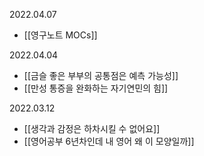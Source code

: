 2022.04.07
- [[영구노트 MOCs]]

2022.04.04
- [[금슬 좋은 부부의 공통점은 예측 가능성]]
- [[만성 통증을 완화하는 자기연민의 힘]]

2022.03.12
- [[생각과 감정은 하차시킬 수 없어요]]
- [[영어공부 6년차인데 내 영어 왜 이 모양일까]]




























